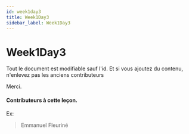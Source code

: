 ```yaml
---
id: week1day3 
title: Week1Day3
sidebar_label: Week1Day3
---
```


# Week1Day3


Tout le document est modifiable sauf l'id. Et si vous ajoutez du contenu, n'enlevez pas les anciens contributeurs

Merci.

#### Contributeurs à cette leçon.

Ex:

> Emmanuel Fleuriné
